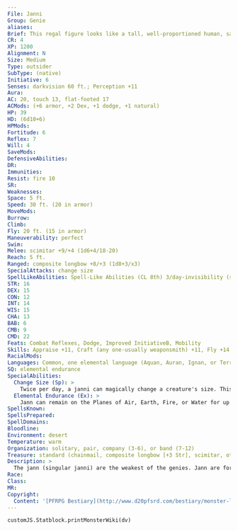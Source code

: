 ```yaml
---
File: Janni
Group: Genie
aliases: 
Brief: This regal figure looks like a tall, well-proportioned human, save that its eyes sparkle with strange light.
CR: 4
XP: 1200
Alignment: N
Size: Medium
Type: outsider
SubType: (native)
Initiative: 6
Senses: darkvision 60 ft.; Perception +11
Aura: 
AC: 20, touch 13, flat-footed 17
ACMods: (+6 armor, +2 Dex, +1 dodge, +1 natural)
HP: 39
HD: (6d10+6)
HPMods: 
Fortitude: 6
Reflex: 7
Will: 4
SaveMods: 
DefensiveAbilities: 
DR: 
Immunities: 
Resist: fire 10
SR: 
Weaknesses: 
Space: 5 ft.
Speed: 30 ft. (20 in armor)
MoveMods: 
Burrow: 
Climb: 
Fly: 20 ft. (15 in armor)
Maneuverability: perfect
Swim: 
Melee: scimitar +9/+4 (1d6+4/18-20)
Reach: 5 ft.
Ranged: composite longbow +8/+3 (1d8+3/x3)
SpecialAttacks: change size
SpellLikeAbilities: Spell-Like Abilities (CL 8th) 3/day-invisibility (self only), plane shift (willing targets to elemental planes, Astral Plane, or Material Plane only), speak with animals 1/day-create food and water, ethereal jaunt (for 1 hour)
STR: 16
DEX: 15
CON: 12
INT: 14
WIS: 15
CHA: 13
BAB: 6
CMB: 9
CMD: 22
Feats: Combat Reflexes, Dodge, Improved InitiativeB, Mobility
Skills: Appraise +11, Craft (any one-usually weaponsmith) +11, Fly +14, Perception +11, Ride +6, Sense Motive +11, Spellcraft +11, Stealth +6
RacialMods: 
Languages: Common, one elemental language (Aquan, Auran, Ignan, or Terran), one planar language (Abyssal, Celestial, or Infernal); telepathy 100 ft.
SQ: elemental endurance
SpecialAbilities:
  Change Size (Sp): >
    Twice per day, a janni can magically change a creature's size. This works just like an enlarge person This regal figure looks like a tall, well-proportioned human, save that its eyes sparkle with strange light. or reduce person spell (the janni chooses when using the ability), except that the ability can work on the janni. A DC 13 Fortitude save negates the effect. The save DC is Charisma-based. This is the equivalent of a 2nd-level spell.
  Elemental Endurance (Ex): >
    Jann can remain on the Planes of Air, Earth, Fire, or Water for up to 48 hours at a time. Failure to return to the Material Plane before that time expires causes a janni to take 1 point of damage per additional hour spent on the elemental plane, until it dies or returns to the Material Plane.
SpellsKnown: 
SpellsPrepared: 
SpellDomains: 
Bloodline: 
Environment: desert
Temperature: warm
Organization: solitary, pair, company (3-6), or band (7-12)
Treasure: standard (chainmail, composite longbow [+3 Str], scimitar, other gear)
Description: >
  The jann (singular janni) are the weakest of the genies. Jann are formed out of all four elements and must therefore spend most of their time on the Material Plane. Some lore even casts the janni as the most "human" of the genie races, although most jann are quick to correct this insult, usually with the edge of a sword. A janni is human-sized, standing about 6 feet tall and weighing about 180 pounds. Jann are physically strong and courageous, and do not take kindly to insult or injury. Most are quite prone to seeing insult even when none is intended by the speaker. If overwhelmed in battle, they escape using flight and invisibility, returning later with reinforcements. Jann enjoy their privacy, preferring the solitude of the deep desert and isolated oases. They are usually suspicious of humans, but are often willing to give them the benefit of the doubt. Jann have a strong cultural tradition of hospitality, and will never turn away someone in need of food, water, or shelter, though they might expect payment in the form of a favor at some later date. Among the other genie races, jann generally have good relations with both djinn and shaitans. While not actively enemies, jann dislike the proud and aloof marids. Jann have a distinct aversion to the efreet, who often try to enslave them or conscript them into their armies. A small percentage of jann are noble. Noble jann, often called sheikhs or amirs, have 9 Hit Dice, Strength 19, and Intelligence 18, and gain the following spell-like abilities: 3/day-augury, detect magic, and divination. A noble janni's caster level for its spell-like abilities is 12th. Noble jann are CR 7.
Race: 
Class: 
MR: 
Copyright:
  Content: '[PFRPG Bestiary](http://www.d20pfsrd.com/bestiary/monster-listings/outsiders/genie/janni)'
---
```

```dataviewjs
customJS.Statblock.printMonsterWiki(dv)
```
